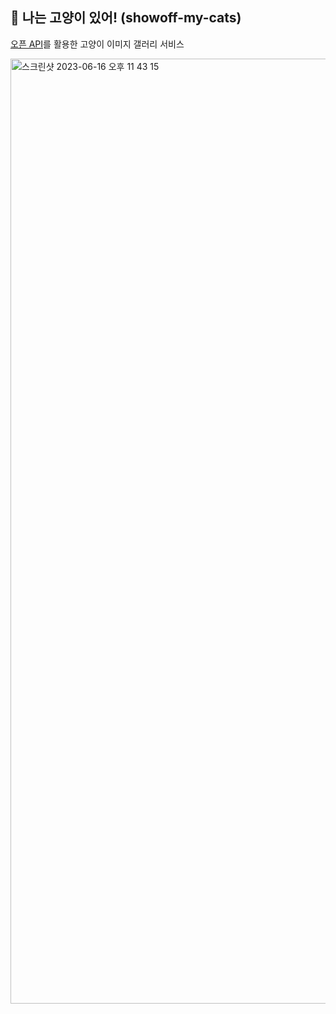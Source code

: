 ## 🐾 나는 고양이 있어! (showoff-my-cats)
[오픈 API](https://thecatapi.com/)를 활용한 고양이 이미지 갤러리 서비스

<img width="1512" alt="스크린샷 2023-06-16 오후 11 43 15" src="https://github.com/rayrny/SSR/assets/48341341/1294acb1-04ad-4c75-b2cd-5726b2c080c1">

